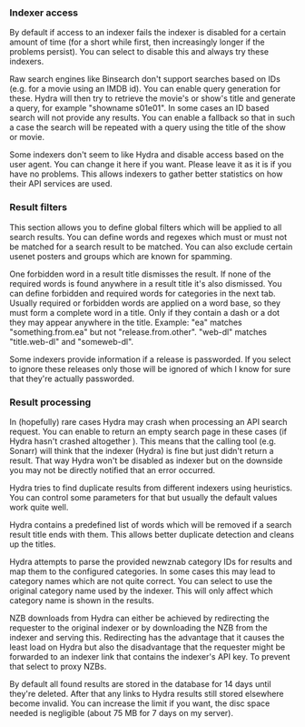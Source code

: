 ### Indexer access
By default if access to an indexer fails the indexer is disabled for a certain amount of time (for a short while first, then 
increasingly longer if the problems persist). You can select to disable this and always try these indexers.

Raw search engines like Binsearch don't support searches based on IDs (e.g. for a movie using an IMDB id). You can enable query
generation for these. Hydra will then try to retrieve the movie's or show's title and generate a query, for example "showname s01e01".
In some cases an ID based search will not provide any results. You can enable a fallback so that in such a case the search will be 
repeated with a query using the title of the show or movie.
 
Some indexers don't seem to like Hydra and disable access based on the user agent. You can change it here if you want. Please leave 
it as it is if you have no problems. This allows indexers to gather better statistics on how their API services are used.

### Result filters
This section allows you to define global filters which will be applied to all search results. You can define words and regexes 
which must or must not be matched for a search result to be matched. You can also exclude certain usenet posters and groups which are known for spamming.

One forbidden word in a result title dismisses the result. If none of the required words is found anywhere in a result title it's also dismissed. 
You can define forbidden and required words for categories in the next tab.
Usually required or forbidden words are applied on a word base, so they must form a complete word in a title. Only if they contain a 
dash or a dot they may appear anywhere in the title. Example: "ea" matches "something.from.ea" but not "release.from.other". "web-dl" 
matches "title.web-dl" and "someweb-dl".


Some indexers provide information if a release is passworded. If you select to ignore these releases only those will be ignored 
of which I know for sure that they're actually passworded.


### Result processing
In (hopefully) rare cases Hydra may crash when processing an API search request. You can enable to return an empty search page in these cases (if Hydra hasn't
crashed altogether ). This means that the calling tool (e.g. Sonarr) will think that the indexer (Hydra) is fine but just didn't return a result. That way Hydra
won't be disabled as indexer but on the downside you may not be directly notified that an error occurred.

Hydra tries to find duplicate results from different indexers using heuristics. You can control some parameters for that but usually the default values work quite well.
 
Hydra contains a predefined list of words which will be removed if a search result title ends with them. This allows better duplicate detection and cleans up the titles.

Hydra attempts to parse the provided newznab category IDs for results and map them to the configured categories. In some cases this may lead to category names
which are not quite correct. You can select to use the original category name used by the indexer. This will only affect which category name is shown in the results.
 
NZB downloads from Hydra can either be achieved by redirecting the requester to the original indexer or by downloading the NZB from the 
indexer and serving this. Redirecting has the advantage that it causes the least load on Hydra but also the disadvantage that the requester 
might be forwarded to an indexer link that contains the indexer's API key. To prevent that select to proxy NZBs.

By default all found results are stored in the database for 14 days until they're deleted. After that any links to Hydra results still 
stored elsewhere become invalid. You can increase the limit if you want, the disc space needed is negligible (about 75 MB for 7 days on 
my server).